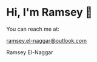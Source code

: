 # Hi, I'm Ramsey 👋

You can reach me at:

[ramsey.el-naggar@outlook.com](mailto:ramsey.el-naggar@outlook.com)

Ramsey El-Naggar

